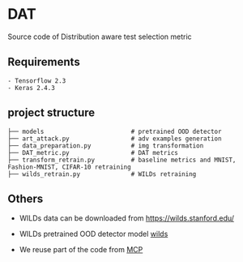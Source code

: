 # DAT
Source code of Distribution aware test selection metric

## Requirements
    - Tensorflow 2.3
    - Keras 2.4.3

## project structure
```
├── models                        # pretrained OOD detector  
├── art_attack.py                 # adv examples generation
├── data_preparation.py           # img transformation
├── DAT_metric.py                 # DAT metrics
├── transform_retrain.py          # baseline metrics and MNIST, Fashion-MNIST, CIFAR-10 retraining
├── wilds_retrain.py              # WILDs retraining
```

## Others

- WILDs data can be downloaded from https://wilds.stanford.edu/

- WILDs pretrained OOD detector model [wilds](https://drive.google.com/drive/folders/1t16my17GlCP8dDMjKcOMgnNCyGmZErH1)

- We reuse part of the code from [MCP](https://github.com/actionabletest/MCP)

